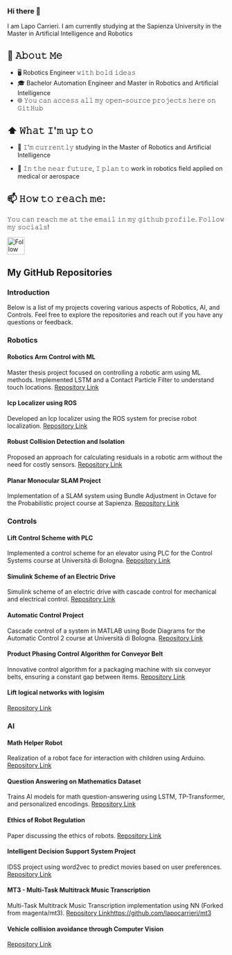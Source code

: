 ### Hi there 👋



I am Lapo Carrieri. I am currently studying at the Sapienza University in the Master in Artificial Intelligence and Robotics



<!--
**Raymo111/Raymo111** is a ✨ _special_ ✨ repository because its `README.md` (this file) appears on your GitHub profile.

Here are some ideas to get you started:

- 🔭 I’m currently studying on
- 🌱 I’m currently learning ...
..
- 📫 How to reach me: ...

-->
<!--
<table>
	<tr>
	</tr>
	<tr>
		<th>
			<h2><code>𝚂𝚙𝚎𝚌𝚒𝚊𝚕</code>: 𝙸'𝚖 𝚙𝚊𝚛𝚝𝚒𝚌𝚒𝚙𝚊𝚝𝚒𝚗𝚐 𝚒𝚗 𝙷𝚊𝚌𝚔𝚝𝚘𝚋𝚎𝚛𝚏𝚎𝚜𝚝!</h2>
			𝙰𝚗𝚢𝚘𝚗𝚎 𝚠𝚑𝚘 𝚠𝚊𝚗𝚝𝚜 𝚝𝚘 𝚒𝚜 𝚠𝚎𝚕𝚌𝚘𝚖𝚎 𝚝𝚘 𝚙𝚊𝚛𝚝𝚒𝚌𝚒𝚙𝚊𝚝𝚎! 𝙹𝚞𝚜𝚝 𝚜𝚒𝚐𝚗 𝚞𝚙 𝚊𝚝 <a href="https://hacktoberfest.digitalocean.com/">𝚑𝚝𝚝𝚙𝚜://𝚑𝚊𝚌𝚔𝚝𝚘𝚋𝚎𝚛𝚏𝚎𝚜𝚝.𝚍𝚒𝚐𝚒𝚝𝚊𝚕𝚘𝚌𝚎𝚊𝚗.𝚌𝚘𝚖/</a>.
				<br>𝙱𝚊𝚜𝚒𝚌𝚊𝚕𝚕𝚢, 𝚖𝚊𝚔𝚎 𝟺 𝙿𝚁𝚜 𝚝𝚘 𝙶𝚒𝚝𝙷𝚞𝚋 𝚛𝚎𝚙𝚘𝚜 𝚊𝚗𝚍 𝚐𝚎𝚝 𝚝𝚑𝚎𝚖 𝚖𝚎𝚛𝚐𝚎𝚍 𝚘𝚛 𝚝𝚊𝚐𝚐𝚎𝚍 <code>hacktoberfest-accepted</code> 𝚠𝚒𝚕𝚕 𝚐𝚎𝚝 𝚌𝚘𝚘𝚕&nbsp𝚜𝚠𝚊𝚐!
		</th>
	</tr>
	<tr>
		<td>
				<b>𝙻𝚒𝚜𝚝 𝚘𝚏 𝚖𝚢 𝚛𝚎𝚙𝚘𝚜 𝚙𝚊𝚛𝚝𝚒𝚌𝚒𝚙𝚊𝚝𝚒𝚗𝚐 𝚒𝚗 𝚝𝚑𝚒𝚜 𝚊𝚠𝚎𝚜𝚘𝚖𝚎 𝚎𝚟𝚎𝚗𝚝:<b>
				<ul>
					<li><a href="https://github.com/Raymo111/emoji">𝚁𝚊𝚢𝚖𝚘𝟷𝟷𝟷/𝚎𝚖𝚘𝚓𝚒</a></li>
					<li><a href="https://github.com/Raymo111/drracket-customization">𝚁𝚊𝚢𝚖𝚘𝟷𝟷𝟷/𝚍𝚛𝚛𝚊𝚌𝚔𝚎𝚝-𝚌𝚞𝚜𝚝𝚘𝚖𝚒𝚣𝚊𝚝𝚒𝚘𝚗</a></li>
					<li><a href="https://github.com/Raymo111/i3lock-color">𝚁𝚊𝚢𝚖𝚘𝟷𝟷𝟷/𝚒𝟹𝚕𝚘𝚌𝚔-𝚌𝚘𝚕𝚘𝚛</a></li>
				</ul>
		</td>
	</tr>
</table>
-->
## :book: 𝙰𝚋𝚘𝚞𝚝 𝙼𝚎
- 🖥 Robotics Engineer 𝚠𝚒𝚝𝚑 𝚋𝚘𝚕𝚍 𝚒𝚍𝚎𝚊𝚜
- 🎓 Bachelor Automation Engineer and Master in Robotics and Artificial Intelligence
- 🌐 𝚈𝚘𝚞 𝚌𝚊𝚗 𝚊𝚌𝚌𝚎𝚜𝚜 𝚊𝚕𝚕 𝚖𝚢 𝚘𝚙𝚎𝚗-𝚜𝚘𝚞𝚛𝚌𝚎 𝚙𝚛𝚘𝚓𝚎𝚌𝚝𝚜 𝚑𝚎𝚛𝚎 𝚘𝚗 𝙶𝚒𝚝𝙷𝚞𝚋


## ⬆ 𝚆𝚑𝚊𝚝 𝙸'𝚖 𝚞𝚙 𝚝𝚘
- 🔨 𝙸'𝚖 𝚌𝚞𝚛𝚛𝚎𝚗𝚝𝚕𝚢 studying in the Master of Robotics and Artificial Intelligence

- 🎯 𝙸𝚗 𝚝𝚑𝚎 𝚗𝚎𝚊𝚛 𝚏𝚞𝚝𝚞𝚛𝚎, 𝙸 𝚙𝚕𝚊𝚗 𝚝𝚘 work in robotics field applied on medical or aerospace

## 📫 𝙷𝚘𝚠 𝚝𝚘 𝚛𝚎𝚊𝚌𝚑 𝚖𝚎:
𝚈𝚘𝚞 𝚌𝚊𝚗 𝚛𝚎𝚊𝚌𝚑 𝚖𝚎 𝚊𝚝 𝚝𝚑𝚎 𝚎𝚖𝚊𝚒𝚕 𝚒𝚗 𝚖𝚢 𝚐𝚒𝚝𝚑𝚞𝚋 𝚙𝚛𝚘𝚏𝚒𝚕𝚎. 𝙵𝚘𝚕𝚕𝚘𝚠 𝚖𝚢 𝚜𝚘𝚌𝚒𝚊𝚕𝚜!

[<img src="https://raw.githubusercontent.com/Raymo111/Raymo111/master/socials/linkedin.png" height="40em" align="center" alt="Follow Lapo on LinkedIn" title="Follow Lapo on LinkedIn"/>](https://www.linkedin.com/in/lapo-carrieri/)

## My GitHub Repositories
### Introduction
Below is a list of my projects covering various aspects of Robotics, AI, and Controls. Feel free to explore the repositories and reach out if you have any questions or feedback.

### Robotics
#### Robotics Arm Control with ML

Master thesis project focused on controlling a robotic arm using ML methods. Implemented LSTM and a Contact Particle Filter to understand touch locations.
[Repository Link](https://github.com/lapocarrieri/Tesi_Carrieri)
#### Icp Localizer using ROS

Developed an Icp localizer using the ROS system for precise robot localization.
[Repository Link](https://github.com/lapocarrieri/Robot-prograaming-project_icp-localization)

#### Robust Collision Detection and Isolation

Proposed an approach for calculating residuals in a robotic arm without the need for costly sensors.
[Repository Link](https://github.com/lapocarrieri/Robust-collision-detection-and-isolation)
#### Planar Monocular SLAM Project

Implementation of a SLAM system using Bundle Adjustment in Octave for the Probabilistic project course at Sapienza.
[Repository Link](https://github.com/lapocarrieri/Planar-Monocular-Slam-project)
### Controls
#### Lift Control Scheme with PLC

Implemented a control scheme for an elevator using PLC for the Control Systems course at Università di Bologna.
[Repository Link](https://github.com/lapocarrieri/Lift-control-scheme-with-PLC)
#### Simulink Scheme of an Electric Drive

Simulink scheme of an electric drive with cascade control for mechanical and electrical control.
[Repository Link](https://github.com/lapocarrieri/Simulink-scheme-ofan-Electric-Drive-)


#### Automatic Control Project

Cascade control of a system in MATLAB using Bode Diagrams for the Automatic Control 2 course at Università di Bologna.
[Repository Link](https://github.com/lapocarrieri/Automatic-control-project)
#### Product Phasing Control Algorithm for Conveyor Belt

Innovative control algorithm for a packaging machine with six conveyor belts, ensuring a constant gap between items.
[Repository Link](https://github.com/lapocarrieri/Product-phasing-control-lgorithm-for-conveyor-belt-in-logistic-application)

#### Lift  logical  networks with logisim

[Repository Link](https://github.com/lapocarrieri/Lift-logical-networks-with-logisim)
### AI
#### Math Helper Robot

Realization of a robot face for interaction with children using Arduino.
[Repository Link](https://github.com/lapocarrieri/Math-helper-robot)
#### Question Answering on Mathematics Dataset

Trains AI models for math question-answering using LSTM, TP-Transformer, and personalized encodings.
[Repository Link](https://github.com/lapocarrieri/Question-Answering-on-Mathematics-Dataset)

#### Ethics of Robot Regulation

Paper discussing the ethics of robots.
[Repository Link](https://github.com/lapocarrieri/Ethics-of-robot-regulation)
#### Intelligent Decision Support System Project

IDSS project using word2vec to predict movies based on user preferences.
[Repository Link](https://github.com/lapocarrieri/Intelligent-Decision-Support-System-Project)
#### MT3 - Multi-Task Multitrack Music Transcription

Multi-Task Multitrack Music Transcription implementation using NN (Forked from magenta/mt3).
[Repository Link](https://github.com/lapocarrieri/mt3)https://github.com/lapocarrieri/mt3
#### Vehicle collision avoidance through Computer Vision


[Repository Link](https://github.com/Colonna17/Collision_Avoidance-Sapienza_Vision_and_Perception)





